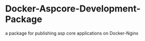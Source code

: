 # Docker-Aspcore-Development-Package
a package for publishing asp core applications on Docker-Nginx
